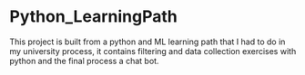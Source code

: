 # Python_LearningPath
This project is built from a python and ML learning path that I had to do in my university process, it contains filtering and data collection exercises with python and the final process a chat bot.  

